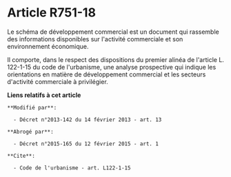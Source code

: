 # Article R751-18

Le schéma de développement commercial est un document qui rassemble des informations disponibles sur l'activité commerciale
et son environnement économique. 

Il comporte, dans le respect des dispositions du premier  alinéa de l'article L. 122-1-15 du code de l'urbanisme, une analyse
prospective qui indique les orientations en matière de développement commercial et les secteurs d'activité commerciale à
privilégier.

**Liens relatifs à cet article**

	**Modifié par**:

	  - Décret n°2013-142 du 14 février 2013 - art. 13

	**Abrogé par**:

	  - Décret n°2015-165 du 12 février 2015 - art. 1

	**Cite**:

	  - Code de l'urbanisme - art. L122-1-15
